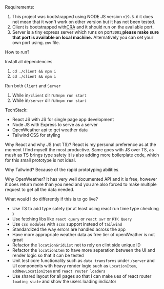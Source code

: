 Requirements:

1. This project was bootstrapped using NODE JS version `v19.6.0` it does not mean that it won't work on other version but it has not been tested.
2. Client is bootstrapped with[CRA](https://create-react-app.dev/) and it should run on the available port.
3. Server is a tiny express server which runs on port`3001`,**please make sure that port is available on local machine.** Alternatively you can set your own port using`.env` file.

How to run?

Install all dependencies

1. `cd ./client && npm i`
2. `cd ./client && npm i`

Run both `Client` and `Server`

1. While in`/client` dir run`npm run start`
2. While in`/server` dir run`npm run start`

TechStack:

- React JS with JS for single page app development
- Node JS with Express to serve as a server
- OpenWeather api to get weather data
- Tailwind CSS for styling

Why React and why JS (not TS)?
React is my personal preference as at the moment I find myself the most productive. Same goes with JS over TS, as mush as TS brings type safety it is also adding more boilerplate code, which for this small prototype is not ideal.

Why Tailwind?
Because of the rapid prototyping abilities.

Why OpenWeather?
It has very well documented API and it is free, however it does return more than you need and you are also forced to make multiple request to get all the data needed.

What would I do differently if this is to go live?

- Use TS to add type safety (or at least using react run time type checking )
- Use fetching libs like `react query` or `react swr` or `RTK Query`
- Use `css modules` with `scss` support instead of `tailwind`
- Standardized the way errors are handled across the app
- Have more appropriate weather data as free tier of openWeather is not great
- Refactor the `locationGridList` not to rely on clint side unique ID
- Refactor the `locationItem` to have more separation between the UI and render logic so that it can be tested
- Unit test core functionality such as `data transforms` under `/server` and UI components with heavy render logic such as `LocationItem`, `addNewLocationItem` and `react router loaders`
- Use shared layout for all pages so that I can make ues of react router `loading state` and show the users loading indicator
